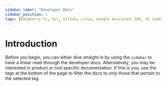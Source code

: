 ```yaml
---
sidebar_label: "Developer Docs"
sidebar_position: 1
tags: [Raspberry Pi, Git, Github, Linux, Google Assistant SDK, VS Code]
---
```


# Introduction

Before you begin, you can either dive straight in by using the `sidebar` to have a linear read-through the developer docs. Alternatively, you may be interested in product or tool specific documentation. If this is you, use the tags at the bottom of the page to filter the docs to only those that pertain to the selected tag.
